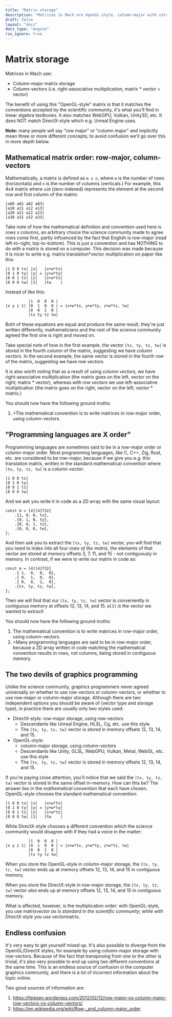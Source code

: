 ```yaml
---
title: "Matrix storage"
description: "Matrices in Mach are OpenGL-style, column-major with column-vectors, i.e. right-associative multiplication in the form matrix * vector = vector."
draft: false
layout: "docs"
docs_type: "engine"
rss_ignore: true
---
```


# Matrix storage

Matrices in Mach use:

* Column-major matrix storage
* Column-vectors (i.e. right-associative multiplication, matrix * vector = vector)

The benefit of using this "OpenGL-style" matrix is that it matches the conventions accepted by the scientific community, it's what you'll find in linear algebra textbooks. It also matches WebGPU, Vulkan, Unity3D, etc. It does NOT match DirectX-style which e.g. Unreal Engine uses.

**Note:** many people will say "row major" or "column major" and implicitly mean three or more different concepts; to avoid confusion we'll go over this in more depth below.

## Mathematical matrix order: row-major, column-vectors

Mathematically, a matrix is defined as `m x n`, where `m` is the number of rows (horizontals) and `n` is the number of columns (verticals.) For example, this 4x4 matrix where `a10` (zero-indexed) represents the element at the second row and first column of the matrix:

```
|a00 a01 a02 a03|
|a10 a11 a12 a13|
|a20 a21 a22 a23|
|a30 a31 a32 a33|
```

Take note of how the mathematical definition and convention used here is _rows x columns_, an arbitrary choice the science community made to agree rows come first, partly influenced by the fact that English is row-major (read left-to-right, top-to-bottom). This is just a convention and has NOTHING to do with a matrix is stored on a computer. This decision was made because it is nicer to write e.g. matrix translation*vector multiplication on paper like this:

```
|1 0 0 tx| |x|   |x+w*tx|
|0 1 0 ty| |y| = |y+w*ty|
|0 0 1 tz| |z|   |z+w*tz|
|0 0 0 tw| |1|   |tw    |
```

Instead of like this:

```
          |1  0  0  0 |
|x y z 1| |0  1  0  0 | = |x+w*tx, y+w*ty, z+w*tz, tw|
          |0  0  1  0 |
          |tx ty tz tw|
```

Both of these equations are equal and produce the same result, they're just written differently, mathematicians and the rest of the science community agreed the first one is right and moved on.

Take special note of how in the first example, the vector `[tx, ty, tz, tw]` is stored in the fourth _column_ of the matrix, suggesting we have _column vectors_. In the second example, the same vector is stored in the fourth _row_ of the matrix, suggesting we have _row vectors_.

It is also worth noting that as a result of using _column vectors_, we have right-associative multiplication (the matrix goes on the left, vector on the right; matrix * vector), whereas with _row vectors_ we use left-associative multiplication (the matrix goes on the right, vector on the left; vector * matrix.)

You should now have the following ground-truths:

1. +The mathematical convention is to write matrices in row-major order, using column-vectors.

## "Programming languages are X order"

Programming languages are sometimes said to be in a row-major order or column-major order. Most programming languages, like C, C++, Zig, Rust, etc. are considered to be row-major, because if we give you e.g. this translation matrix, written in the standard mathematical convention where `[tx, ty, tz, tw]` is a _column-vector_:

```
|1 0 0 tx|
|0 1 0 ty|
|0 0 1 tz|
|0 0 0 tw|
```

And we ask you write it in code as a 2D array with the same visual layout:

```zig
const m = [4][4]f32{
    .{1, 0, 0, tx},
    .{0, 1, 0, ty},
    .{0, 0, 1, tz},
    .{0, 0, 0, tw},
};
```

And then ask you to extract the `[tx, ty, tz, tw]` vector, you will find that you need to index into all four _rows of the matrix_, the elements of that vector are stored at memory offsets 3, 7, 11, and 15 - not contiguously in memory. In contrast, if we were to write our matrix in code as:

```zig
const m = [4][4]f32{
    .{ 1,  0,  0,  0},
    .{ 0,  1,  0,  0},
    .{ 0,  0,  1,  0},
    .{tx, ty, tz, tw},
};
```

Then we will find that our `[tx, ty, tz, tw]` vector is conveniently in contiguous memory at offsets 12, 13, 14, and 15. `m[3]` _is_ the vector we wanted to extract!

You should now have the following ground-truths:

1. The mathematical convention is to write matrices in row-major order, using column-vectors.
2. +Many programming languages are said to be in row-major order, because a 2D array written in
    code matching the mathematical convention results in rows, not columns, being stored in
    contiguous memory.

## The two devils of graphics programming

Unlike the science community, graphics programmers never agreed universally on whether to use row-vectors or column-vectors, or whether to use row-major or column-major storage. Although there are two independent options you should be aware of (vector type and storage type), in practice there are usually only two styles used:

* DirectX-style: row-major storage, using row-vectors
  * Descendants like Unreal Engine, HLSL, Cg, etc. use this style.
  * The `[tx, ty, tz, tw]` vector is stored in memory offsets 12, 13, 14, and 15.
* OpenGL-style:
  * column-major storage, using column-vectors
  * Descendants like Unity, GLSL, WebGPU, Vulkan, Metal, WebGL, etc. use this style
  * The `[tx, ty, tz, tw]` vector is stored in memory offsets 12, 13, 14, and 15.

If you're paying close attention, you'll notice that we said the `[tx, ty, tz, tw]` vector is stored in the same offset in-memory. How can this be? The answer lies in the _mathematical convention_ that each have chosen. OpenGL-style chooses the standard mathematical convention:

```
|1 0 0 tx| |x|   |x+w*tx|
|0 1 0 ty| |y| = |y+w*ty|
|0 0 1 tz| |z|   |z+w*tz|
|0 0 0 tw| |1|   |tw    |
```

While DirectX-style chooses a different convention which the science community would disagree with if they had a voice in the matter:

```
          |1  0  0  0 |
|x y z 1| |0  1  0  0 | = |x+w*tx, y+w*ty, z+w*tz, tw|
          |0  0  1  0 |
          |tx ty tz tw|
```

When you store the OpenGL-style in column-major storage, the `[tx, ty, tz, tw]` vector ends up at memory offsets 12, 13, 14, and 15 in contiguous memory.

When you store the DirectX-style in row-major storage, the `[tx, ty, tz, tw]` vector _also_ ends up at memory offsets 12, 13, 14, and 15 in contiguous memory.

What is affected, however, is the multiplication order: with OpenGL-style, you use matrix*vector as is standard in the scientific community; while with DirectX-style you use vector*matrix.

## Endless confusion

It's very easy to get yourself mixed up. It's also possible to diverge from the OpenGL/DirectX styles, for example by using column-major storage with row-vectors. Because of the fact that transposing from one to the other is trivial, it's also very possible to end up using two different conventions at the same time. This is an endless source of confusion in the computer graphics community, and there is a lot of incorrect information about the topic online.

Two good sources of information are:

1. https://fgiesen.wordpress.com/2012/02/12/row-major-vs-column-major-row-vectors-vs-column-vectors/
2. https://en.wikipedia.org/wiki/Row-_and_column-major_order
